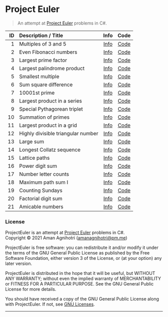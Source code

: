 # Project Euler

> An attempt at [Project Euler](https://projecteuler.net/) problems in C#.

|  ID |  Description / Title                  |  Info            |  Code            |
|----:|:--------------------------------------|:----------------:|:----------------:|
|   1 | Multiples of 3 and 5                  | [Info][Info-001] | [Code][Code-001] |
|   2 | Even Fibonacci numbers                | [Info][Info-002] | [Code][Code-002] |
|   3 | Largest prime factor                  | [Info][Info-003] | [Code][Code-003] |
|   4 | Largest palindrome product            | [Info][Info-004] | [Code][Code-004] |
|   5 | Smallest multiple                     | [Info][Info-005] | [Code][Code-005] |
|   6 | Sum square difference                 | [Info][Info-006] | [Code][Code-006] |
|   7 | 10001st prime                         | [Info][Info-007] | [Code][Code-007] |
|   8 | Largest product in a series           | [Info][Info-008] | [Code][Code-008] |
|   9 | Special Pythagorean triplet           | [Info][Info-009] | [Code][Code-009] |
|  10 | Summation of primes                   | [Info][Info-010] | [Code][Code-010] |
|  11 | Largest product in a grid             | [Info][Info-011] | [Code][Code-011] |
|  12 | Highly divisible triangular number    | [Info][Info-012] | [Code][Code-012] |
|  13 | Large sum                             | [Info][Info-013] | [Code][Code-013] |
|  14 | Longest Collatz sequence              | [Info][Info-014] | [Code][Code-014] |
|  15 | Lattice paths                         | [Info][Info-015] | [Code][Code-015] |
|  16 | Power digit sum                       | [Info][Info-016] | [Code][Code-016] |
|  17 | Number letter counts                  | [Info][Info-017] | [Code][Code-017] |
|  18 | Maximum path sum I                    | [Info][Info-018] | [Code][Code-018] |
|  19 | Counting Sundays                      | [Info][Info-019] | [Code][Code-019] |
|  20 | Factorial digit sum                   | [Info][Info-020] | [Code][Code-020] |
|  21 | Amicable numbers                      | [Info][Info-021] | [Code][Code-021] |

[Info-001]: https://projecteuler.net/problem=1    "Multiples of 3 and 5"
[Info-002]: https://projecteuler.net/problem=2    "Even Fibonacci numbers"
[Info-003]: https://projecteuler.net/problem=3    "Largest prime factor"
[Info-004]: https://projecteuler.net/problem=4    "Largest palindrome product"
[Info-005]: https://projecteuler.net/problem=5    "Smallest multiple"
[Info-006]: https://projecteuler.net/problem=6    "Sum square difference"
[Info-007]: https://projecteuler.net/problem=7    "10001st prime"
[Info-008]: https://projecteuler.net/problem=8    "Largest product in a series"
[Info-009]: https://projecteuler.net/problem=9    "Special Pythagorean triplet"
[Info-010]: https://projecteuler.net/problem=10   "Summation of primes"
[Info-011]: https://projecteuler.net/problem=11   "Largest product in a grid"
[Info-012]: https://projecteuler.net/problem=12   "Highly divisible triangular number"
[Info-013]: https://projecteuler.net/problem=13   "Large sum"
[Info-014]: https://projecteuler.net/problem=14   "Longest Collatz sequence"
[Info-015]: https://projecteuler.net/problem=15   "Lattice paths"
[Info-016]: https://projecteuler.net/problem=16   "Power digit sum"
[Info-017]: https://projecteuler.net/problem=17   "Number letter counts"
[Info-018]: https://projecteuler.net/problem=18   "Maximum path sum I"
[Info-019]: https://projecteuler.net/problem=19   "Counting Sundays"
[Info-020]: https://projecteuler.net/problem=20   "Factorial digit sum"
[Info-021]: https://projecteuler.net/problem=21   "Amicable numbers"

[Code-001]: /src/ProjectEuler/Program001.cs       "Program001.cs"
[Code-002]: /src/ProjectEuler/Program002.cs       "Program002.cs"
[Code-003]: /src/ProjectEuler/Program003.cs       "Program003.cs"
[Code-004]: /src/ProjectEuler/Program004.cs       "Program004.cs"
[Code-005]: /src/ProjectEuler/Program005.cs       "Program005.cs"
[Code-006]: /src/ProjectEuler/Program006.cs       "Program006.cs"
[Code-007]: /src/ProjectEuler/Program007.cs       "Program007.cs"
[Code-008]: /src/ProjectEuler/Program008.cs       "Program008.cs"
[Code-009]: /src/ProjectEuler/Program009.cs       "Program009.cs"
[Code-010]: /src/ProjectEuler/Program010.cs       "Program010.cs"
[Code-011]: /src/ProjectEuler/Program011.cs       "Program011.cs"
[Code-012]: /src/ProjectEuler/Program012.cs       "Program012.cs"
[Code-013]: /src/ProjectEuler/Program013.cs       "Program013.cs"
[Code-014]: /src/ProjectEuler/Program014.cs       "Program014.cs"
[Code-015]: /src/ProjectEuler/Program015.cs       "Program015.cs"
[Code-016]: /src/ProjectEuler/Program016.cs       "Program016.cs"
[Code-017]: /src/ProjectEuler/Program017.cs       "Program017.cs"
[Code-018]: /src/ProjectEuler/Program018.cs       "Program018.cs"
[Code-019]: /src/ProjectEuler/Program019.cs       "Program019.cs"
[Code-020]: /src/ProjectEuler/Program020.cs       "Program020.cs"
[Code-021]: /src/ProjectEuler/Program021.cs       "Program021.cs"

### License

ProjectEuler is an attempt at [Project Euler](https://projecteuler.net/) problems in C#.  
Copyright © 2021  Aman Agnihotri (amanagnihotri@pm.me)

ProjectEuler is free software: you can redistribute it and/or modify
it under the terms of the GNU General Public License as published
by the Free Software Foundation, either version 3 of the License, or
(at your option) any later version.

ProjectEuler is distributed in the hope that it will be useful,
but WITHOUT ANY WARRANTY; without even the implied warranty of
MERCHANTABILITY or FITNESS FOR A PARTICULAR PURPOSE.  See the
GNU General Public License for more details.

You should have received a copy of the GNU General Public License
along with ProjectEuler.  If not, see [GNU Licenses](https://www.gnu.org/licenses/).

---
